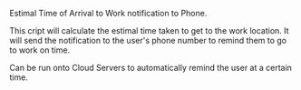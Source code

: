 Estimal Time of Arrival to Work notification to Phone.

This cript will calculate the estimal time taken to get to the work location. It will send the notification to the user's phone number to remind them to go to work on time.

Can be run onto Cloud Servers to automatically remind the user at a certain time.
